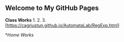 ## Welcome to My GitHub Pages

**Class Works**
1.
2.
3. [https://cagriustun.github.io/AutomataLab/RegExp.html]

**Home Works*

